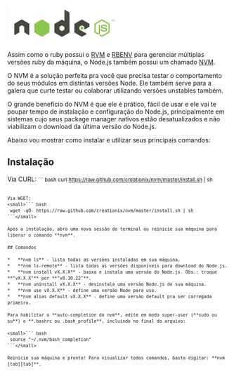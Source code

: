![NVM - Node Version Manager](../images/nodejs-logo.jpg "NVM - Node Version Manager")

Assim como o ruby possui o [RVM](http://rvm.io/) e [RBENV](http://rbenv.org/) para gerenciar múltiplas versões ruby da máquina, o Node.js também possui um chamado [NVM](https://github.com/creationix/nvm).

O NVM é a solução perfeita pra você que precisa testar o comportamento do seus módulos em distintas versões Node. Ele também serve para a galera que curte testar ou colaborar utilizando versões unstables também.

O grande benefício do NVM é que ele é prático, fácil de usar e ele vai te poupar tempo de instalação e configuração do Node.js, principalmente em sistemas cujo seus package manager nativos estão desatualizados e não viabilizam o download da última versão do Node.js.

Abaixo vou mostrar como instalar e utilizar seus principais comandos:

## Instalação

Via CURL:
<small>``` bash
 curl https://raw.github.com/creationix/nvm/master/install.sh | sh
```</small> 

Via WGET:
<small>``` bash
 wget -qO- https://raw.github.com/creationix/nvm/master/install.sh | sh
```</small> 

Após a instalação, abra uma nova sessão do terminal ou reinicie sua máquina para liberar o comando **nvm**.

## Comandos

*   **nvm ls** - lista todas as versões instaladas em sua máquina.
*   **nvm ls-remote** - lista todas as versões disponíveis para download do Node.js.
*   **nvm install vX.X.X** - baixa e instala uma versão do Node.js. Obs.: troque **"vX.X.X"** por **"v0.10.22"**.
*   **nvm uninstall vX.X.X** - desinstala uma versão Node.js de sua máquina.
*   **nvm use vX.X.X** - define uma versão Node para uso.
*   **nvm alias default vX.X.X** - define uma versão default pra ser carregada primeiro.

Para habilitar o **auto-completion do nvm**, edite em modo super-user (**sudo ou su**) o **.bashrc ou .bash_profile**, incluindo no final do arquivo:

<small>``` bash
 source "~/.nvm/bash_completion"
```</small> 

Reinicie sua máquina e pronto! Para visualizar todos comandos, basta digitar: **nvm [tab][tab]**.